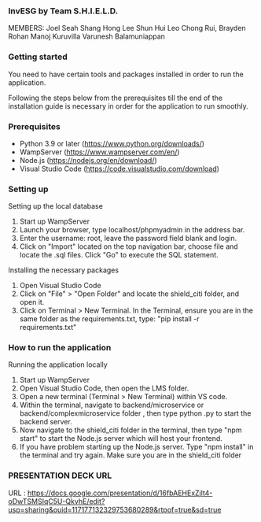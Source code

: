 ### InvESG by Team S.H.I.E.L.D.

MEMBERS:
Joel Seah Shang Hong
Lee Shun Hui
Leo Chong Rui, Brayden
Rohan Manoj Kuruvilla
Varunesh Balamuniappan
### Getting started
You need to have certain tools and packages installed in order to run the application.

Following the steps below from the prerequisites till the end of the installation guide is necessary in order for the application to run smoothly.

### Prerequisites
- Python 3.9 or later (https://www.python.org/downloads/)
- WampServer (https://www.wampserver.com/en/)
- Node.js (https://nodejs.org/en/download/)
- Visual Studio Code (https://code.visualstudio.com/download)

### Setting up

Setting up the local database
1. Start up WampServer
2. Launch your browser, type localhost/phpmyadmin in the address bar.
3. Enter the username: root, leave the password field blank and login.
4. Click on "Import" located on the top navigation bar, choose file and locate the .sql files. Click "Go" to execute the SQL statement.

Installing the necessary packages
1. Open Visual Studio Code
2. Click on "File" > "Open Folder" and locate the shield_citi folder, and open it.
3. Click on Terminal > New Terminal. In the Terminal, ensure you are in the same folder as the requirements.txt, type: "pip install -r requirements.txt"

### How to run the application
Running the application locally
1. Start up WampServer
2. Open Visual Studio Code, then open the LMS folder.
3. Open a new terminal (Terminal > New Terminal) within VS code.
4. Within the terminal, navigate to backend/microservice or backend/complexmicroservice folder , then type python <any file name>.py to start the backend server.
5. Now navigate to the shield_citi folder in the terminal, then type "npm start" to start the Node.js server which will host your frontend.
6. If you have problem starting up the Node.js server. Type "npm install" in the terminal and try again. Make sure you are in the shield_citi folder

### PRESENTATION DECK URL

URL : https://docs.google.com/presentation/d/16fbAEHExZjlt4-oDwTSMSIqC5U-QkvhE/edit?usp=sharing&ouid=117177132329753680289&rtpof=true&sd=true